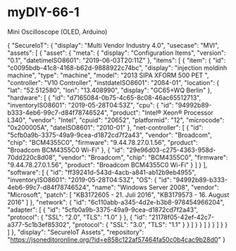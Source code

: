# myDIY-66-1
Mini Oscilloscope (OLED, Arduino)


{
  "SecureIoT": {
    "display": "Multi Vendor Industry 4.0",
    "usecase": "MVI",
    "assets": [
      {
        "asset": {
          "meta": {
            "display": "Configuration Items",
            "version": "0.1",
            "datetimeISO8601": "2019-06-03T20:11Z"
          },
          "items": [
            {
              "item": {
                "id": "c0095bdb-41c8-4168-b62d-9888922c74bc",
                "display": "injection moldinh machine",
                "type": "machine",
                "model": "2013 SIPA XFORM 500 PET ",
                "controller": "V10 Controller",
                "instdateISO8601": "20ß4-01",
                "location": {
                  "lat": "52.512580",
                  "lon": "13.408990",
                  "display": "GC65+WQ Berlin"
                },
                "hardware": [
                  {
                    "id": "d7165084-0b75-4c65-8c08-46ac65512713",
                    "inventoryISO8601": "2019-05-28T04:53Z",
                    "cpu": {
                      "id": "94992b89-b333-4eb6-99c7-d84f78746524",
                      "product": "Intel® Xeon® Processor L340",
                      "vendor": "Intel",
                      "cpuid": "20652",
                      "platformid": "12",
                      "microcode": "0x200005A",
                      "dateISO8601": "2010-01"
                    },
                    "net-controller": [
                      {
                        "id": "5cfb0a9b-3375-49a9-9cea-d1872cd7f2a43",
                        "vendor": "Broadcom",
                        "chip": "BCM4355C0",
                        "firmware": "9.44.78.27.0.1.56",
                        "product": "Broadcom BCM4355C0 Wi-Fi"
                      },
                      {
                        "id": "29e96d03-c275-4363-958d-70dd220c8d08",
                        "vendor": "Broadcom",
                        "chip": "BCM4355C0",
                        "firmware": "9.44.78.27.0.1.56",
                        "product": "Broadcom BCM4355C0 Wi-Fi"
                      }
                    ]
                  }
                ],
                "software": [
                  {
                    "id": "ff39241d-543d-4acb-a841-ab12b9eb4955",
                    "inventoryISO8601": "2019-05-28T04:53Z",
                    "OS": {
                      "id": "94992b89-b333-4eb6-99c7-d84f78746524",
                      "name": "Windows Server 2008",
                      "vendor": "Microsoft",
                      "patch": [
                        "KB3172605 - 21. Juli 2016",
                        "KB3179573 - 16. August 2016"
                      ]
                    },
                    "network": {
                      "id": "6c110abb-a345-4d2e-b3b8-978454966204",
                      "adapter": [
                        {
                          "id": "5cfb0a9b-3375-49a9-9cea-d1872cd7f2a43",
                          "protocol": {
                            "SSL": "2.0",
                            "TLS": "1.0"
                          }
                        },
                        {
                          "id": "21178f05-42ef-42c7-a377-5c1b3ef85302",
                          "protocol": {
                            "SSL": "3.0",
                            "TLS": "1.1"
                          }
                        }
                      ]
                    }
                  }
                ]
              }
            }
          ]
        }
      }
    ]
  },
  "display": "SecureIoT Assets",
  "repository": "https://jsoneditoronline.org/?id=e858c122af57464fa50c0b4cac9b28d0"
}

